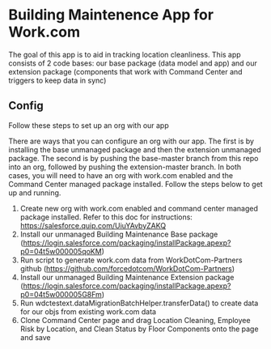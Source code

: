 # Building Maintenence App for Work.com

The goal of this app is to aid in tracking location cleanliness. This app consists of 2 code bases: our base package (data model and app) and our extension package (components that work with Command Center and triggers to keep data in sync)

## Config

Follow these steps to set up an org with our app

There are ways that you can configure an org with our app. The first is by installing the base unmanaged package and then the extension unmanaged package. The second is by pushing the base-master branch from this repo into an org, followed by pushing the extension-master branch. In both cases, you will need to have an org with work.com enabled and the Command Center managed package installed. Follow the steps below to get up and running.

1) Create new org with work.com enabled and command center managed package installed. Refer to this doc for instructions: https://salesforce.quip.com/UiuYAvbyZAKQ
2) Install our unmanaged Building Maintenance Base package (https://login.salesforce.com/packaging/installPackage.apexp?p0=04t5w000005qoKM)
3) Run script to generate work.com data from WorkDotCom-Partners github (https://github.com/forcedotcom/WorkDotCom-Partners)
4) Install our unmanaged Building Maintenance Extension package (https://login.salesforce.com/packaging/installPackage.apexp?p0=04t5w000005G8Fm)
5) Run wdctestext.dataMigrationBatchHelper.transferData() to create data for our objs from existing work.com data
6) Clone Command Center page and drag Location Cleaning, Employee Risk by Location, and Clean Status by Floor Components onto the page and save